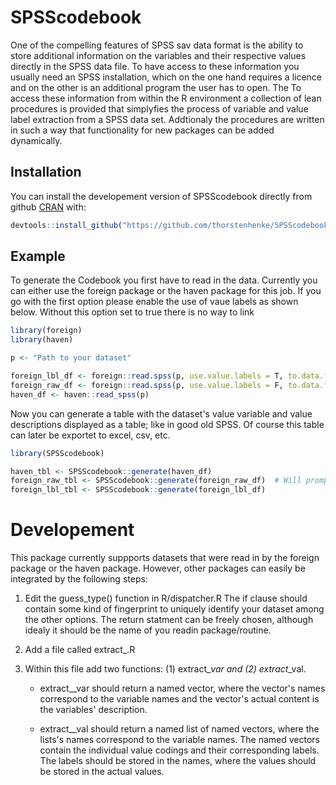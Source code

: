 
# SPSScodebook

One of the compelling features of SPSS sav data format is the ability to store  additional information on the variables and their respective values directly in the SPSS data file. To have access to these information you usually need an SPSS installation, which on the  one hand requires a licence and on the other is an additional program the user has to open. The  To access these information from within  the R environment a collection of lean procedures  is provided that simplyfies the process of variable and value label extraction from a SPSS  data set. Addtionaly the procedures are written in such a way that functionality for new  packages can be added dynamically. 

## Installation

You can install the developement version of SPSScodebook directly from github [CRAN](https://CRAN.R-project.org) with:

``` r
devtools::install_github("https://github.com/thorstenhenke/SPSScodebook")
```

## Example

To generate the Codebook you first have to read in the data. Currently you can either use the foreign package or the haven package for this job. If you go with the first option please enable the use of vaue labels as shown below. Without this option set to true there is no way to link 

``` r
library(foreign)
library(haven)

p <- "Path to your dataset"

foreign_lbl_df <- foreign::read.spss(p, use.value.labels = T, to.data.frame = T, stringsAsFactors = F)
foreign_raw_df <- foreign::read.spss(p, use.value.labels = F, to.data.frame = T, stringsAsFactors = F)
haven_df <- haven::read_spss(p)
```

Now you can generate a table with the dataset's value variable and value descriptions displayed as a table; like in good old SPSS. Of course this table can later be exportet to excel, csv, etc. 

``` r
library(SPSScodebook)

haven_tbl <- SPSScodebook::generate(haven_df)
foreign_raw_tbl <- SPSScodebook::generate(foreign_raw_df)  # Will prompt a warning message
foreign_lbl_tbl <- SPSScodebook::generate(foreign_lbl_df)

```

# Developement

This package currently suppports datasets that were read in by the foreign package or the haven package. However, other packages can easily be integrated by the following steps: 

1. Edit the guess_type() function in R/dispatcher.R The if clause should contain some kind of fingerprint to uniquely identify your dataset among the other options. The return statment can be freely chosen, although idealy it should be the name of you readin package/routine. 

2. Add a file called extract_<name-from-return-statment>.R

3. Within this file add two functions: (1) extract_<name-from-return-statment>_var and (2) extract_<name-from-return-statment>_val.

    - extract_<name-from-return-statment>_var should return a named vector, where the vector's names correspond to the variable names and the vector's actual content is the variables' description. 

    - extract_<name-from-return-statment>_val should return a named list of named vectors, where the lists's names correspond to the variable names. The named vectors contain the individual value codings and their corresponding labels. The labels should be stored in the names, where the values should be stored in the actual values. 

